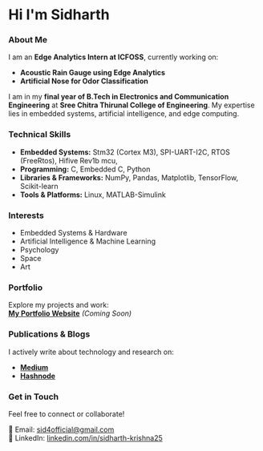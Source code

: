 # Hi I'm Sidharth

### About Me  
I am an **Edge Analytics Intern at ICFOSS**, currently working on:  
- **Acoustic Rain Gauge using Edge Analytics**  
- **Artificial Nose for Odor Classification**  

I am in my **final year of B.Tech in Electronics and Communication Engineering** at **Sree Chitra Thirunal College of Engineering**. My expertise lies in embedded systems, artificial intelligence, and edge computing.  

### Technical Skills  
- **Embedded Systems:** Stm32 (Cortex M3), SPI-UART-I2C, RTOS (FreeRtos), Hifive Rev1b mcu,
- **Programming:** C, Embedded C, Python
- **Libraries & Frameworks:** NumPy, Pandas, Matplotlib, TensorFlow, Scikit-learn  
- **Tools & Platforms:** Linux, MATLAB-Simulink  

### Interests  
- Embedded Systems & Hardware  
- Artificial Intelligence & Machine Learning  
- Psychology 
- Space   
- Art
  
### Portfolio  
Explore my projects and work:  
[**My Portfolio Website**](#) _(Coming Soon)_  

### Publications & Blogs  
I actively write about technology and research on:  
- **[Medium](https://medium.com/)**  
- **[Hashnode](https://hashnode.com/)**  

### Get in Touch  
Feel free to connect or collaborate!  

📧 Email: [sid4official@gmail.com](mailto:sid4official@gmail.com)  
🔗 LinkedIn: [linkedin.com/in/sidharth-krishna25](https://www.linkedin.com/in/sidharth-krishna25/)
